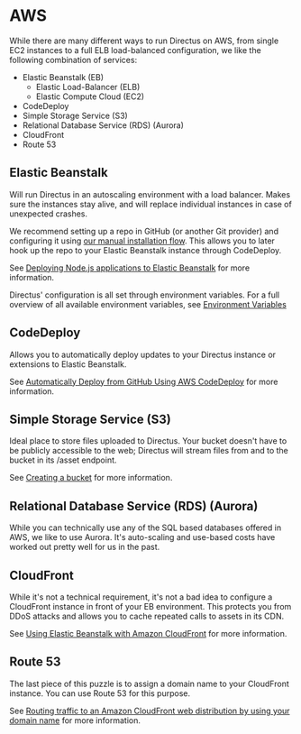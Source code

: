 # AWS

While there are many different ways to run Directus on AWS, from single EC2 instances to a full ELB
load-balanced configuration, we like the following combination of services:

-   Elastic Beanstalk (EB)
    -   Elastic Load-Balancer (ELB)
    -   Elastic Compute Cloud (EC2)
-   CodeDeploy
-   Simple Storage Service (S3)
-   Relational Database Service (RDS) (Aurora)
-   CloudFront
-   Route 53

## Elastic Beanstalk

Will run Directus in an autoscaling environment with a load balancer. Makes sure the instances stay
alive, and will replace individual instances in case of unexpected crashes.

We recommend setting up a repo in GitHub (or another Git provider) and configuring it using
[our manual installation flow](/guides/installation/aws). This allows you to later hook up the repo
to your Elastic Beanstalk instance through CodeDeploy.

See
[Deploying Node.js applications to Elastic Beanstalk](https://docs.aws.amazon.com/elasticbeanstalk/latest/dg/create_deploy_nodejs.html)
for more information.

Directus' configuration is all set through environment variables. For a full overview of all
available environment variables, see [Environment Variables](/reference/environment-variables)

## CodeDeploy

Allows you to automatically deploy updates to your Directus instance or extensions to Elastic
Beanstalk.

See
[Automatically Deploy from GitHub Using AWS CodeDeploy](https://aws.amazon.com/blogs/devops/automatically-deploy-from-github-using-aws-codedeploy/)
for more information.

## Simple Storage Service (S3)

Ideal place to store files uploaded to Directus. Your bucket doesn't have to be publicly accessible
to the web; Directus will stream files from and to the bucket in its /asset endpoint.

See [Creating a bucket](https://docs.aws.amazon.com/AmazonS3/latest/gsg/CreatingABucket.html) for
more information.

## Relational Database Service (RDS) (Aurora)

While you can technically use any of the SQL based databases offered in AWS, we like to use Aurora.
It's auto-scaling and use-based costs have worked out pretty well for us in the past.

## CloudFront

While it's not a technical requirement, it's not a bad idea to configure a CloudFront instance in
front of your EB environment. This protects you from DDoS attacks and allows you to cache repeated
calls to assets in its CDN.

See
[Using Elastic Beanstalk with Amazon CloudFront](https://docs.aws.amazon.com/elasticbeanstalk/latest/dg/AWSHowTo.cloudfront.html)
for more information.

## Route 53

The last piece of this puzzle is to assign a domain name to your CloudFront instance. You can use
Route 53 for this purpose.

See
[Routing traffic to an Amazon CloudFront web distribution by using your domain name](https://docs.aws.amazon.com/Route53/latest/DeveloperGuide/routing-to-cloudfront-distribution.html)
for more information.

